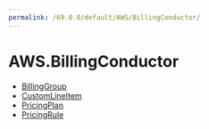 ```yaml
---
permalink: /69.0.0/default/AWS/BillingConductor/
---
```


# AWS.BillingConductor



* [BillingGroup](BillingGroup.md)
* [CustomLineItem](CustomLineItem.md)
* [PricingPlan](PricingPlan.md)
* [PricingRule](PricingRule.md)
